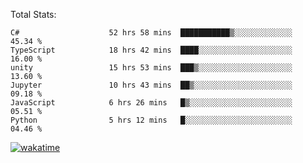 Total Stats:
<!--START_SECTION:waka-->

```text
C#                    52 hrs 58 mins  ███████████▒░░░░░░░░░░░░░   45.34 %
TypeScript            18 hrs 42 mins  ████░░░░░░░░░░░░░░░░░░░░░   16.00 %
unity                 15 hrs 53 mins  ███▒░░░░░░░░░░░░░░░░░░░░░   13.60 %
Jupyter               10 hrs 43 mins  ██▒░░░░░░░░░░░░░░░░░░░░░░   09.18 %
JavaScript            6 hrs 26 mins   █▒░░░░░░░░░░░░░░░░░░░░░░░   05.51 %
Python                5 hrs 12 mins   █░░░░░░░░░░░░░░░░░░░░░░░░   04.46 %
```

<!--END_SECTION:waka-->

[![wakatime](https://wakatime.com/badge/user/d6a1e036-2153-43d6-9604-0dce67457b7f.svg)](https://wakatime.com/@d6a1e036-2153-43d6-9604-0dce67457b7f)
